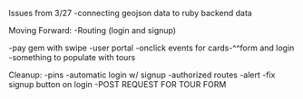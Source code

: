 Issues from 3/27
-connecting geojson data to ruby backend data

Moving Forward:
-Routing (login and signup)

-pay gem with swipe
-user portal
-onclick events for cards-^^form and login
-something to populate with tours

Cleanup:
-pins
-automatic login w/ signup
-authorized routes
-alert
-fix signup button on login
-POST REQUEST FOR TOUR FORM
